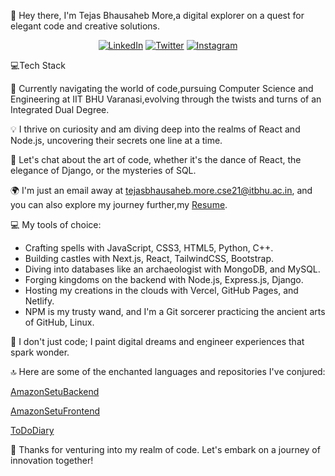 👋 Hey there, I'm Tejas Bhausaheb More,a digital explorer on a quest for elegant code and creative solutions.

<div align="center">

[![LinkedIn](https://img.shields.io/badge/LinkedIn-blue?style=for-the-badge&logo=linkedin&logoColor=white)](https://www.linkedin.com/in/tejas-more-9103ab224/)
[![Twitter](https://img.shields.io/badge/Twitter-blue?style=for-the-badge&logo=twitter&logoColor=white)](https://twitter.com/tejas_more03)
[![Instagram](https://img.shields.io/badge/Instagram-blue?style=for-the-badge&logo=instagram&logoColor=white)](https://www.instagram.com/tejas_more03/)


</div>


💻Tech Stack

🚀 Currently navigating the world of code,pursuing Computer Science and Engineering at IIT BHU Varanasi,evolving through the twists and turns of an Integrated Dual Degree.

💡 I thrive on curiosity and am diving deep into the realms of React and Node.js, uncovering their secrets one line at a time.

💬 Let's chat about the art of code, whether it's the dance of React, the elegance of Django, or the mysteries of SQL.

🌍 I'm just an email away at tejasbhausaheb.more.cse21@itbhu.ac.in, and you can also explore my journey further,my [Resume](https://drive.google.com/file/d/1tQxE-5q7JTYRNhuVOU80PTBM7hdOJbcS/view?usp=sharing).

💻 My tools of choice:
   - Crafting spells with JavaScript, CSS3, HTML5, Python, C++.
   - Building castles with Next.js, React, TailwindCSS, Bootstrap.
   - Diving into databases like an archaeologist with MongoDB, and MySQL.
   - Forging kingdoms on the backend with Node.js, Express.js, Django.
   - Hosting my creations in the clouds with Vercel, GitHub Pages, and Netlify.
   - NPM is my trusty wand, and I'm a Git sorcerer practicing the ancient arts of GitHub, Linux.

🎨 I don't just code; I paint digital dreams and engineer experiences that spark wonder.

🔝 Here are some of the enchanted languages and repositories I've conjured: 

[AmazonSetuBackend](https://github.com/TezzMore/AmazonSetuBackend)

[AmazonSetuFrontend](https://github.com/TezzMore/AmazonSetuFrontend)

[ToDoDiary](https://github.com/TezzMore/ToDoDiary)


🌌 Thanks for venturing into my realm of code. Let's embark on a journey of innovation together!
